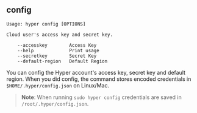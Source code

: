 ## config

    Usage: hyper config [OPTIONS]

    Cloud user's access key and secret key.

        --accesskey        Access Key
        --help             Print usage
        --secretkey        Secret Key
        --default-region   Default Region

You can config the Hyper account's access key, secret key and default region.  When you did config, the command stores encoded credentials in `$HOME/.hyper/config.json` on Linux/Mac.

> **Note**:  When running `sudo hyper config` credentials are saved in `/root/.hyper/config.json`.
>
